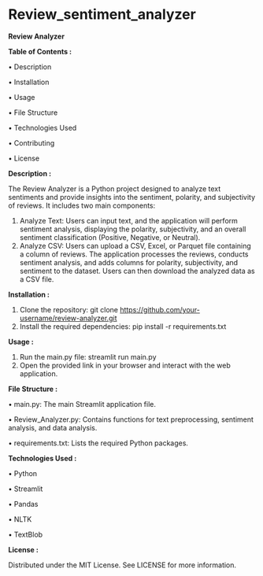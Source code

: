# Review_sentiment_analyzer
**Review Analyzer**

**Table of Contents :**

•	Description

•	Installation

•	Usage

•	File Structure

•	Technologies Used

•	Contributing

•	License


**Description :**

The Review Analyzer is a Python project designed to analyze text sentiments and provide insights into the sentiment, polarity, and subjectivity of reviews. It includes two main components:
1.	Analyze Text: Users can input text, and the application will perform sentiment analysis, displaying the polarity, subjectivity, and an overall sentiment classification (Positive, Negative, or Neutral).
2.	Analyze CSV: Users can upload a CSV, Excel, or Parquet file containing a column of reviews. The application processes the reviews, conducts sentiment analysis, and adds columns for polarity, subjectivity, and sentiment to the dataset. Users can then download the analyzed data as a CSV file.

**Installation :**
1.	Clone the repository:
git clone https://github.com/your-username/review-analyzer.git 
2.	Install the required dependencies:
pip install -r requirements.txt

**Usage :**
1.	Run the main.py file:
streamlit run main.py 
2.	Open the provided link in your browser and interact with the web application.

**File Structure :**

•	main.py: The main Streamlit application file.

•	Review_Analyzer.py: Contains functions for text preprocessing, sentiment analysis, and data analysis.

•	requirements.txt: Lists the required Python packages.

**Technologies Used :**

•	Python

•	Streamlit

•	Pandas

•	NLTK

•	TextBlob

****License :****

Distributed under the MIT License. See LICENSE for more information.

